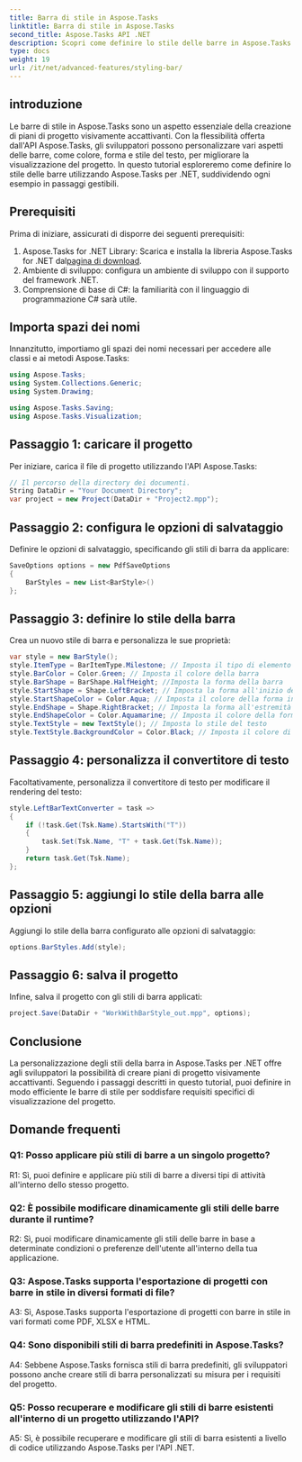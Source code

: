 ```yaml
---
title: Barra di stile in Aspose.Tasks
linktitle: Barra di stile in Aspose.Tasks
second_title: Aspose.Tasks API .NET
description: Scopri come definire lo stile delle barre in Aspose.Tasks per .NET per migliorare la visualizzazione del progetto.
type: docs
weight: 19
url: /it/net/advanced-features/styling-bar/
---
```

## introduzione

Le barre di stile in Aspose.Tasks sono un aspetto essenziale della creazione di piani di progetto visivamente accattivanti. Con la flessibilità offerta dall'API Aspose.Tasks, gli sviluppatori possono personalizzare vari aspetti delle barre, come colore, forma e stile del testo, per migliorare la visualizzazione del progetto. In questo tutorial esploreremo come definire lo stile delle barre utilizzando Aspose.Tasks per .NET, suddividendo ogni esempio in passaggi gestibili.

## Prerequisiti

Prima di iniziare, assicurati di disporre dei seguenti prerequisiti:

1.  Aspose.Tasks for .NET Library: Scarica e installa la libreria Aspose.Tasks for .NET dal[pagina di download](https://releases.aspose.com/tasks/net/).
2. Ambiente di sviluppo: configura un ambiente di sviluppo con il supporto del framework .NET.
3. Comprensione di base di C#: la familiarità con il linguaggio di programmazione C# sarà utile.

## Importa spazi dei nomi

Innanzitutto, importiamo gli spazi dei nomi necessari per accedere alle classi e ai metodi Aspose.Tasks:

```csharp
using Aspose.Tasks;
using System.Collections.Generic;
using System.Drawing;

using Aspose.Tasks.Saving;
using Aspose.Tasks.Visualization;

```

## Passaggio 1: caricare il progetto

Per iniziare, carica il file di progetto utilizzando l'API Aspose.Tasks:

```csharp
// Il percorso della directory dei documenti.
String DataDir = "Your Document Directory";
var project = new Project(DataDir + "Project2.mpp");
```

## Passaggio 2: configura le opzioni di salvataggio

Definire le opzioni di salvataggio, specificando gli stili di barra da applicare:

```csharp
SaveOptions options = new PdfSaveOptions
{
    BarStyles = new List<BarStyle>()
};
```

## Passaggio 3: definire lo stile della barra

Crea un nuovo stile di barra e personalizza le sue proprietà:

```csharp
var style = new BarStyle();
style.ItemType = BarItemType.Milestone; // Imposta il tipo di elemento della barra
style.BarColor = Color.Green; // Imposta il colore della barra
style.BarShape = BarShape.HalfHeight; //Imposta la forma della barra
style.StartShape = Shape.LeftBracket; // Imposta la forma all'inizio della barra
style.StartShapeColor = Color.Aqua; // Imposta il colore della forma iniziale
style.EndShape = Shape.RightBracket; // Imposta la forma all'estremità della barra
style.EndShapeColor = Color.Aquamarine; // Imposta il colore della forma finale
style.TextStyle = new TextStyle(); // Imposta lo stile del testo
style.TextStyle.BackgroundColor = Color.Black; // Imposta il colore di sfondo per il testo
```

## Passaggio 4: personalizza il convertitore di testo

Facoltativamente, personalizza il convertitore di testo per modificare il rendering del testo:

```csharp
style.LeftBarTextConverter = task =>
{
    if (!task.Get(Tsk.Name).StartsWith("T"))
    {
        task.Set(Tsk.Name, "T" + task.Get(Tsk.Name));
    }
    return task.Get(Tsk.Name);
};
```

## Passaggio 5: aggiungi lo stile della barra alle opzioni

Aggiungi lo stile della barra configurato alle opzioni di salvataggio:

```csharp
options.BarStyles.Add(style);
```

## Passaggio 6: salva il progetto

Infine, salva il progetto con gli stili di barra applicati:

```csharp
project.Save(DataDir + "WorkWithBarStyle_out.mpp", options);
```

## Conclusione

La personalizzazione degli stili della barra in Aspose.Tasks per .NET offre agli sviluppatori la possibilità di creare piani di progetto visivamente accattivanti. Seguendo i passaggi descritti in questo tutorial, puoi definire in modo efficiente le barre di stile per soddisfare requisiti specifici di visualizzazione del progetto.

## Domande frequenti

### Q1: Posso applicare più stili di barre a un singolo progetto?

R1: Sì, puoi definire e applicare più stili di barre a diversi tipi di attività all'interno dello stesso progetto.
   
### Q2: È possibile modificare dinamicamente gli stili delle barre durante il runtime?

R2: Sì, puoi modificare dinamicamente gli stili delle barre in base a determinate condizioni o preferenze dell'utente all'interno della tua applicazione.
   
### Q3: Aspose.Tasks supporta l'esportazione di progetti con barre in stile in diversi formati di file?

A3: Sì, Aspose.Tasks supporta l'esportazione di progetti con barre in stile in vari formati come PDF, XLSX e HTML.
   
### Q4: Sono disponibili stili di barra predefiniti in Aspose.Tasks?

A4: Sebbene Aspose.Tasks fornisca stili di barra predefiniti, gli sviluppatori possono anche creare stili di barra personalizzati su misura per i requisiti del progetto.
   
### Q5: Posso recuperare e modificare gli stili di barre esistenti all'interno di un progetto utilizzando l'API?

A5: Sì, è possibile recuperare e modificare gli stili di barra esistenti a livello di codice utilizzando Aspose.Tasks per l'API .NET.